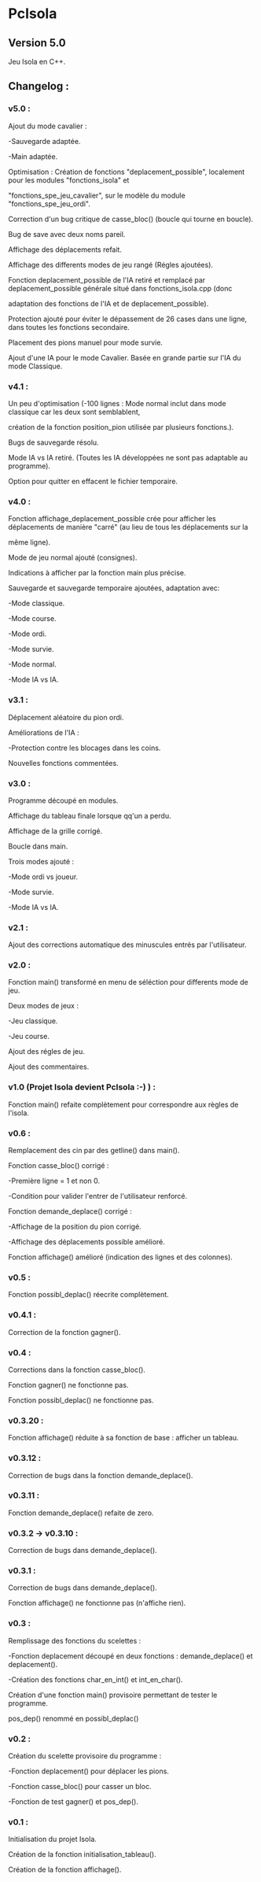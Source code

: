 # PcIsola
## Version 5.0
Jeu Isola en C++.


## Changelog :


### v5.0 :

Ajout du mode cavalier :

-Sauvegarde adaptée.

-Main adaptée.

Optimisation : Création de fonctions "deplacement_possible", localement pour les modules "fonctions_isola" et 

"fonctions_spe_jeu_cavalier", sur le modèle du module "fonctions_spe_jeu_ordi".

Correction d'un bug critique de casse_bloc() (boucle qui tourne en boucle).

Bug de save avec deux noms pareil.

Affichage des déplacements refait.

Affichage des differents modes de jeu rangé (Régles ajoutées).

Fonction deplacement_possible de l'IA retiré et remplacé par deplacement_possible générale situé dans fonctions_isola.cpp (donc

adaptation des fonctions de l'IA et de deplacement_possible).

Protection ajouté pour éviter le dépassement de 26 cases dans une ligne, dans toutes les fonctions secondaire.

Placement des pions manuel pour mode survie.

Ajout d'une IA pour le mode Cavalier. Basée en grande partie sur l'IA du mode Classique.


### v4.1 :

Un peu d'optimisation (-100 lignes : Mode normal inclut dans mode classique car les deux sont semblablent, 

création de la fonction position_pion utilisée par plusieurs fonctions.).

Bugs de sauvegarde résolu.

Mode IA vs IA retiré. (Toutes les IA développées ne sont pas adaptable au programme).

Option pour quitter en effacent le fichier temporaire.


### v4.0 :

Fonction affichage_deplacement_possible crée pour afficher les déplacements de manière "carré" (au lieu de tous les déplacements sur la

même ligne).

Mode de jeu normal ajouté (consignes).

Indications à afficher par la fonction main plus précise.

Sauvegarde et sauvegarde temporaire ajoutées, adaptation avec:

-Mode classique.

-Mode course.

-Mode ordi.

-Mode survie.

-Mode normal.

-Mode IA vs IA.


### v3.1 :

Déplacement aléatoire du pion ordi.

Améliorations de l'IA : 

-Protection contre les blocages dans les coins.

Nouvelles fonctions commentées.


### v3.0 :

Programme découpé en modules.

Affichage du tableau finale lorsque qq'un a perdu.

Affichage de la grille corrigé.

Boucle dans main.

Trois modes ajouté :

 -Mode ordi vs joueur.
 
 -Mode survie.
 
 -Mode IA vs IA.


### v2.1 :

Ajout des corrections automatique des minuscules entrés par l'utilisateur.


### v2.0 :

Fonction main() transformé en menu de séléction pour differents mode de jeu.

Deux modes de jeux :

-Jeu classique.

-Jeu course.

Ajout des régles de jeu.

Ajout des commentaires.


### v1.0 (Projet Isola devient PcIsola :-) ) :

Fonction main() refaite complètement pour correspondre aux règles de l'isola.


### v0.6 :

Remplacement des cin par des getline() dans main().

Fonction casse_bloc() corrigé :

-Première ligne = 1 et non 0.

-Condition pour valider l'entrer de l'utilisateur renforcé.

Fonction demande_deplace() corrigé :

-Affichage de la position du pion corrigé.

-Affichage des déplacements possible amélioré.

Fonction affichage() amélioré (indication des lignes et des colonnes).


### v0.5 :

Fonction possibl_deplac() réecrite complètement.


### v0.4.1 :
Correction de la fonction gagner().


### v0.4 :

Corrections dans la fonction casse_bloc().

Fonction gagner() ne fonctionne pas.

Fonction possibl_deplac() ne fonctionne pas.


### v0.3.20 :

Fonction affichage() réduite à sa fonction de base : afficher un tableau.


### v0.3.12 :

Correction de bugs dans la fonction demande_deplace().


### v0.3.11 :

Fonction demande_deplace() refaite de zero.


### v0.3.2 -> v0.3.10 :

Correction de bugs dans demande_deplace().


### v0.3.1 :

Correction de bugs dans demande_deplace().

Fonction affichage() ne fonctionne pas (n'affiche rien).


### v0.3 :

Remplissage des fonctions du scelettes :

-Fonction deplacement découpé en deux fonctions : demande_deplace() et deplacement().

-Création des fonctions char_en_int() et int_en_char().

Création d'une fonction main() provisoire permettant de tester le programme.

pos_dep() renommé en possibl_deplac()


### v0.2 :

Création du scelette provisoire du programme :

-Fonction deplacement() pour déplacer les pions.

-Fonction casse_bloc() pour casser un bloc.

-Fonction de test gagner() et pos_dep().


### v0.1 :

Initialisation du projet Isola.

Création de la fonction initialisation_tableau().

Création de la fonction affichage().
